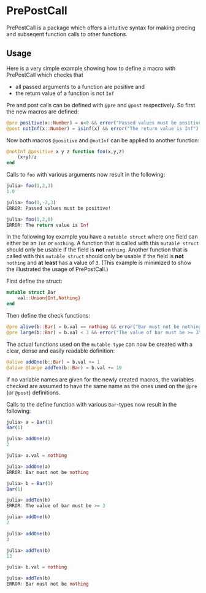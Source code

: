 # PrePostCall

PrePostCall is a package which offers a intuitive syntax for making precing and subseqent function calls to other functions.

## Usage

Here is a very simple example showing how to define a macro with PrePostCall which checks that 

- all passed arguments to a function are positive and
- the return value of a function is not `Inf`

Pre and post calls can be defined with `@pre` and `@post` respectively.
So first the new macros are defined:

``` julia
@pre positive(x::Number) = x<0 && error("Passed values must be positive!")
@post notInf(x::Number) = isinf(x) && error("The return value is Inf")
```

Now both macros `@positive` and `@notInf` can be applied to another function:

``` julia
@notInf @positive x y z function foo(x,y,z)
    (x+y)/z
end
```

Calls to `foo` with various arguments now result in the following:

``` julia
julia> foo(1,2,3)
1.0

julia> foo(1,-2,3)
ERROR: Passed values must be positive!

julia> foo(1,2,0)
ERROR: The return value is Inf
```

In the following toy example you have a `mutable struct` where one field can either be an `Int` or `nothing`.
A function that is called with this `mutable struct` should only be usable if the field is **not** `nothing`.
Another function that is called with this `mutable struct` should only be usable if the field is **not** `nothing` and **at least** has a value of `3`.
(This example is minimized to show the illustrated the usage of PrePostCall.)

First define the struct:

``` julia
mutable struct Bar
    val::Union{Int,Nothing}
end
```

Then define the check functions:

``` julia
@pre alive(b::Bar) = b.val == nothing && error("Bar must not be nothing")
@pre large(b::Bar) = b.val < 3 && error("The value of bar must be >= 3")
```

The actual functions used on the `mutable type` can now be created with a clear, dense and easily readable definition:

``` julia
@alive addOne(b::Bar) = b.val += 1
@alive @large addTen(b::Bar) = b.val += 10
```

If no variable names are given for the newly created macros, the variables checked are assumed to have the same name as the ones used on the `@pre` (or `@post`) definitions.

Calls to the define function with various `Bar`-types now result in the following:

``` julia
julia> a = Bar(1)
Bar(1)

julia> addOne(a)
2

julia> a.val = nothing

julia> addOne(a)
ERROR: Bar must not be nothing

julia> b = Bar(1)
Bar(1)

julia> addTen(b)
ERROR: The value of bar must be >= 3

julia> addOne(b)
2

julia> addOne(b)
3

julia> addTen(b)
13

julia> b.val = nothing

julia> addTen(b)
ERROR: Bar must not be nothing
```



